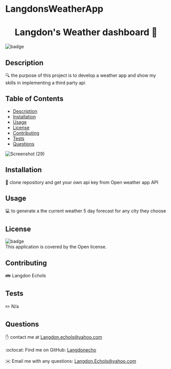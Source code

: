 # LangdonsWeatherApp


<h1 align="center">Langdon's Weather dashboard 👋</h1>
  
![badge](https://img.shields.io/badge/license-Open-brightgreen)<br />

## Description
🔍 the purpose of this project is to develop a weather app and show my skills in implementing a third party api

## Table of Contents
- [Description](#description)
- [Installation](#installation)
- [Usage](#usage)
- [License](#license)
- [Contributing](#contributing)
- [Tests](#tests)
- [Questions](#questions)


![Screenshot (29)](https://user-images.githubusercontent.com/86031485/144186825-9b944584-7b19-41ef-b403-eec8d00816d7.png)

## Installation
💾 clone repository and get your own api key from Open weather app API

## Usage
💻 to generate a the current weather 5 day forecast for any city they choose

## License
![badge](https://img.shields.io/badge/license-Open-brightgreen)
<br />
This application is covered by the Open license. 

## Contributing
👪 Langdon Echols

## Tests
✏️ N/a

## Questions
✋ contact me at Langdon.echols@yahoo.com<br />
<br />
:octocat: Find me on GitHub: [Langdonecho](https://github.com/Langdonecho)<br />
<br />
✉️ Email me with any questions: Langdon.Echols@yahoo.com<br /><br />
